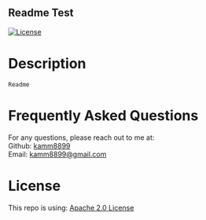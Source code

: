 ## Readme Test
  [![License](https://img.shields.io/badge/License-Apache%202.0-blue.svg)](https://opensource.org/licenses/Apache-2.0)
  # Description
    Readme
  # Frequently Asked Questions
  For any questions, please reach out to me at:<br/>
  Github: [kamm8899](https://github.com/kamm8899/README-Generator) <br/>
  Email: [kamm8899@gmail.com](mailto:kamm8899@gmail.com)
  # License 
  This repo is using: [Apache 2.0 License](https://opensource.org/licenses/Apache-2.0)
